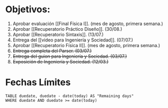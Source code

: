 # Objetivos: 
1. Aprobar evaluación [[Final Física I]]. (mes de agosto, primera semana.)
2. Aprobar [[Recuperatorio Práctico Diseño]]. (30/08.)
3. Aprobar [[Recuperatorio Sintaxis]]. (13/07.)
4. Entrega del [[video para Ingeniería y Sociedad]]. (07/07.)
5. Aprobar [[Recuperatorio Física II]]. (mes de agosto, primera semana.)
6. ~~Entrega completa del Parser. (03/07.)~~
7. ~~Entrega del guion para Ingeniería y Sociedad. (03/07.)~~
8. ~~Exposición de Ingeniería y Sociedad. (12/03.)~~

# Fechas Límites
```dataview
TABLE duedate, duedate - date(today) AS "Remaining days"
WHERE duedate AND duedate >= date(today)
```
